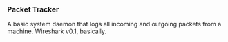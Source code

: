 ### Packet Tracker

A basic system daemon that logs all incoming and outgoing packets from a machine. Wireshark v0.1, basically.